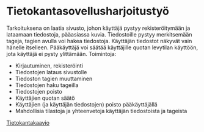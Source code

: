 # Tietokantasovellusharjoitustyö
Tarkoituksena on laatia sivusto, johon käyttäjä pystyy rekisteröitymään ja lataamaan tiedostoja, pääasiassa kuvia. Tiedostoille pystyy merkitsemään tageja, tagien avulla voi hakea tiedostoja. Käyttäjän tiedostot näkyvät vain hänelle itselleen. Pääkäyttäjä voi säätää käyttäjille quotan levytilan käyttöön, jota käyttäjä ei pysty ylittämään.
Toimintoja:
- Kirjautuminen, rekisteröinti
- Tiedostojen lataus sivustolle
- Tiedoston tagien muuttaminen
- Tiedostojen haku tageilla
- Tiedostojen poisto
- Käyttäjien quotan säätö
- Käyttäjien (ja käyttäjän tiedostojen) poisto pääkäyttäjällä
- Mahdollisia tilastoja ja yhteenvetoja käyttäjän tiedostoista ja tageista


[Tietokantakaavio](https://docs.google.com/drawings/d/1kP-6TE6eprBBnUZnFOwqT-L5yQGMKm2W5GyL3CZaEJg/edit?usp=sharing)
